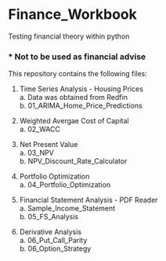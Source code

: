 # Finance_Workbook
Testing financial theory within python
### * Not to be used as financial advise

This repository contains the following files:

1. Time Series Analysis - Housing Prices  
  a. Data was obtained from Redfin  
  b. 01_ARIMA_Home_Price_Predictions  
  
2. Weighted Avergae Cost of Capital  
  a. 02_WACC  
  
3. Net Present Value  
  a. 03_NPV  
  b. NPV_Discount_Rate_Calculator  

4. Portfolio Optimization  
  a. 04_Portfolio_Optimization  

5. Financial Statement Analysis - PDF Reader   
  a. Sample_Income_Statement     
  b. 05_FS_Analysis 

6. Derivative Analysis   
  a. 06_Put_Call_Parity    
  b. 06_Option_Strategy  
